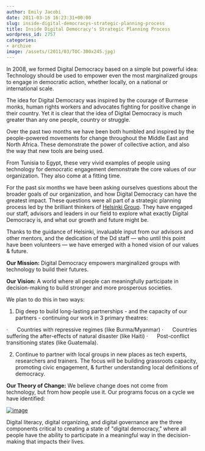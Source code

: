 ```yaml
---
author: Emily Jacobi
date: 2011-03-16 16:23:31+00:00
slug: inside-digital-democracys-strategic-planning-process
title: Inside Digital Democracy's Strategic Planning Process
wordpress_id: 2757
categories:
- archive
image: /assets/(2011/03/TOC-300x245.jpg)
---
```

In 2008, we formed Digital Democracy based on a simple but powerful idea: Technology should be used to empower even the most marginalized groups to engage in democratic action, whether locally, on a national or international scale.

The idea for Digital Democracy was inspired by the courage of Burmese monks, human rights workers and advocates fighting for positive change in their country. Yet it is clear that the idea of Digital Democracy is much greater than any one people, country or struggle.

Over the past two months we have been both humbled and inspired by the people-powered movements for change throughout the Middle East and North Africa. These demonstrate the power of collective action, and also the way that new tools are being used.

From Tunisia to Egypt, these very vivid examples of people using technology for democratic engagement demonstrate the core values of our organization. They also come at a fitting time.

For the past six months we have been asking ourselves questions about the broader goals of our organization, and how Digital Democracy can have the greatest impact. These questions were all part of a strategic planning process led by the brilliant thinkers of [Helsinki Group](http://helsinkigroup.net/). They have engaged our staff, advisors and leaders in our field to explore what exactly Digital Democracy is, and what our growth and future might be.

Thanks to the guidance of Helsinki, invaluable input from our advisors and other mentors, and the dedication of the Dd staff — who until this point have been volunteers — we have emerged with a honed vision of our values & future.

**Our Mission:**
Digital Democracy empowers marginalized groups with technology to build their futures.

**Our Vision:**
A world where all people can meaningfully participate in decision-making to build stronger and more prosperous societies.

We plan to do this in two ways:
1) Dig deep to build long-lasting partnerships - and the capacity of our partners - continuing our work in 3 primary theatres:

·      Countries with repressive regimes (like Burma/Myanmar)
·      Countries suffering the after-effects of natural disaster (like Haiti)
·      Post-conflict transitioning states (like Guatemala).

2) Continue to partner with local groups in new places as tech experts, researchers and trainers. The focus will be building grassroots capacity, promoting civic engagement, & further understanding local definitions of democracy.

**Our Theory of Change:**
We believe change does not come from technology, but from how people use it. Our programs focus on a cycle we have identified:


[![image](/assets/(2011/03/TOC-300x245.jpg))](/archive/inside-digital-democracys-strategic-planning-process/toc/)


Digital literacy, digital organizing, and digital governance are the three components critical to creating a state of "digital democracy," where all people have the ability to participate in a meaningful way in the decision-making that impacts their lives.
